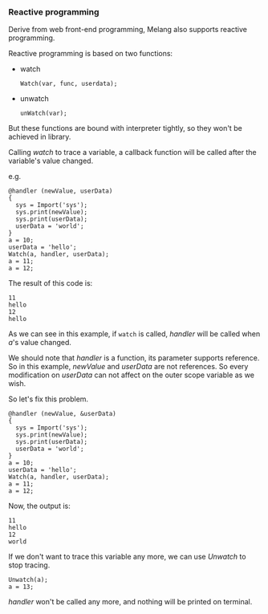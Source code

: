 ### Reactive programming

Derive from web front-end programming, Melang also supports reactive programming.

Reactive programming is based on two functions:

- watch

  ```
  Watch(var, func, userdata);
  ```

- unwatch

  ```
  unWatch(var);
  ```

But these functions are bound with interpreter tightly, so they won't be achieved in library.

Calling *watch* to trace a variable, a callback function will be called after the variable's value changed.

e.g.

```
@handler (newValue, userData)
{
  sys = Import('sys');
  sys.print(newValue);
  sys.print(userData);
  userData = 'world';
}
a = 10;
userData = 'hello';
Watch(a, handler, userData);
a = 11;
a = 12;
```

The result of this code is:

```
11
hello
12
hello
```

As we can see in this example, if `watch` is called, *handler* will be called when *a*'s value changed.

We should note that *handler* is a function, its parameter supports reference. So in this example, *newValue* and *userData* are not references. So every modification on *userData* can not affect on the outer scope variable as we wish.

So let's fix this problem.

```
@handler (newValue, &userData)
{
  sys = Import('sys');
  sys.print(newValue);
  sys.print(userData);
  userData = 'world';
}
a = 10;
userData = 'hello';
Watch(a, handler, userData);
a = 11;
a = 12;
```

Now, the output is:

```
11
hello
12
world
```



If we don't want to trace this variable any more, we can use *Unwatch* to stop tracing.

```
Unwatch(a);
a = 13;
```

*handler* won't be called any more, and nothing will be printed on terminal.
